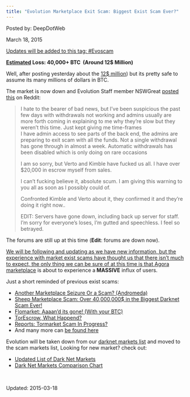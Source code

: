 ```yaml
---
title: "Evolution Marketplace Exit Scam: Biggest Exist Scam Ever?"
---
```


Posted by: DeepDotWeb 

<span>March 18, 2015</span>





<div id="attachment_9499" style="width: 490px" class="wp-caption aligncenter"><a href="/imgs/2015/03/gone11.jpg">
<p>Updates will be added to this tag: <a href="/tag/evoscam/">#Evoscam</a></p>
<p><strong><span style="text-decoration: underline;">Estimated</span> Loss: 40,000+ BTC  (Around 12$ Million)<br />
</strong></p>
<p>Well, after posting yesterday about the <a href="#">12$ million</a>) but its pretty safe to assume its many millions of dollars in BTC.</p>
<p>The market is now down and Evolution Staff member NSWGreat <a href="http://www.reddit.com/r/DarkNetMarkets/comments/2zeuxo/complaintwarning_evolution_admins_exit_scamming/">posted this</a> on Reddit:</p>
<blockquote><p>I hate to the bearer of bad news, but I&#8217;ve been suspicious the past few days with withdrawals not working and admins usually are more forth coming in explaining to me why they&#8217;re slow but they weren&#8217;t this time. Just kept giving me time-frames<br />
    I have admin access to see parts of the back end, the admins are preparing to exit scam with all the funds. Not a single withdrawal has gone through in almost a week. Automatic withdrawals has been disabled which is only doing on rare occasions</p>
<p>I am so sorry, but Verto and Kimble have fucked us all. I have over $20,000 in escrow myself from sales.</p>
<p>I can&#8217;t fucking believe it, absolute scum. I am giving this warning to you all as soon as I possibly could of.</p>
<p>Confronted Kimble and Verto about it, they confirmed it and they&#8217;re doing it right now..</p>
<p>EDIT: Servers have gone down, including back up server for staff. I&#8217;m sorry for everyone&#8217;s loses, I&#8217;m gutted and speechless. I feel so betrayed.</p></blockquote>
<p>The forums are still up at this time (<strong>Edit</strong>: forums are down now). <a href="/imgs/2015/03/ScreenShot2015-03-17at6.01.27PM.png">
<p>We will be following and updating as we have new information, but the experience with market exist scams have thought us that there isn&#8217;t much to expect, the only thing we can be sure of at this time is that <a href="#">Agora marketplace</a> is about to experience a<strong> MASSIVE</strong> influx of users.</p>
<p>Just a short reminded of previous exist scams:</p>
<ul>
<li class="post-box-title"><a title="Permalink to Another Marketplace Seizure Or a Scam? (Andromeda)" href="/2014/11/18/another-marketplace-seizure-scam-andromeda/" rel="bookmark">Another Marketplace Seizure Or a Scam? (Andromeda)</a></li>
<li class="post-box-title"><a title="Permalink to Sheep Marketplace Scam: Over 40,000,000$ in the Biggest Darknet Scam Ever!" href="/2013/11/30/sheep-marketplace-scammed-over-40000000-in-the-biggets-darknet-scam-ever/" rel="bookmark">Sheep Marketplace Scam: Over 40,000,000$ in the Biggest Darknet Scam Ever!</a></li>
<li class="post-box-title"><a title="Permalink to Flomarket: Aaaan’d its gone! (With your BTC)" href="/2014/01/06/flomarket-aaaand-its-gone-with-your-btc/" rel="bookmark">Flomarket: Aaaan’d its gone! (With your BTC)</a></li>
<li class="post-box-title"><a title="Permalink to TorEscrow, What Happend?" href="/2014/04/22/torescrow-marketplace-happend/" rel="bookmark">TorEscrow, What Happend?</a></li>
<li class="post-box-title"><a title="Permalink to Reports: Tormarket Scam In Progress?" href="/2013/12/23/reports-tormarket-scam-in-progress/" rel="bookmark">Reports: Tormarket Scam In Progress?</a></li>
<li>And many more can <a href="#">be found here</a></li>
</ul>
<p>Evolution will be taken down from our <a href="/2013/10/28/updated-llist-of-hidden-marketplaces-tor-i2p/">darknet markets list</a> and moved to the scam markets list, Looking for new market? check out:</p>
<ul>
<li><a href="/2013/10/28/updated-llist-of-hidden-marketplaces-tor-i2p/">Updated List of Dark Net Markets</a></li>
<li><a href="/dark-net-market-comparison-chart/">Dark Net Markets Comparison Chart</a></li>
</ul>
<p>&nbsp;</p>

Updated: 2015-03-18